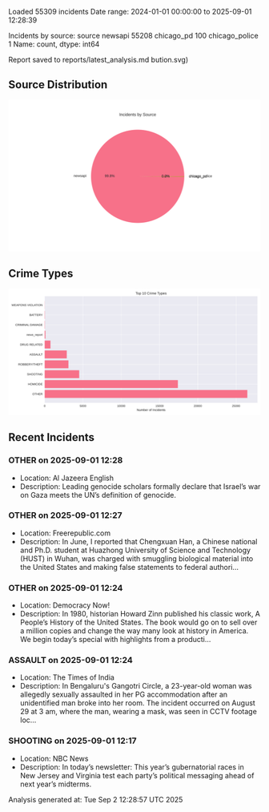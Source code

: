 
Loaded 55309 incidents
Date range: 2024-01-01 00:00:00 to 2025-09-01 12:28:39

Incidents by source:
source
newsapi           55208
chicago_pd          100
chicago_police        1
Name: count, dtype: int64

Report saved to reports/latest_analysis.md
bution.svg)

## Source Distribution
![Source Distribution](images/source_distribution.svg)

## Crime Types
![Crime Types](images/crime_types.svg)

## Recent Incidents

### OTHER on 2025-09-01 12:28
- Location: Al Jazeera English
- Description: Leading genocide scholars formally declare that Israel’s war on Gaza meets the UN’s definition of genocide.


### OTHER on 2025-09-01 12:27
- Location: Freerepublic.com
- Description: In June, I reported that Chengxuan Han, a Chinese national and Ph.D. student at Huazhong University of Science and Technology (HUST) in Wuhan, was charged with smuggling biological material into the United States and making false statements to federal authori…


### OTHER on 2025-09-01 12:24
- Location: Democracy Now!
- Description: In 1980, historian Howard Zinn published his classic work, A People’s History of the United States. The book would go on to sell over a million copies and change the way many look at history in America. We begin today’s special with highlights from a producti…


### ASSAULT on 2025-09-01 12:24
- Location: The Times of India
- Description: In Bengaluru's Gangotri Circle, a 23-year-old woman was allegedly sexually assaulted in her PG accommodation after an unidentified man broke into her room. The incident occurred on August 29 at 3 am, where the man, wearing a mask, was seen in CCTV footage loc…


### SHOOTING on 2025-09-01 12:17
- Location: NBC News
- Description: In today’s newsletter: This year’s gubernatorial races in New Jersey and Virginia test each party’s political messaging ahead of next year’s midterms.

Analysis generated at: Tue Sep  2 12:28:57 UTC 2025
